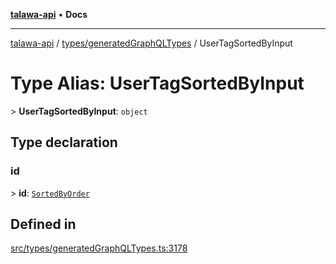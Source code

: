 [**talawa-api**](../../../README.md) • **Docs**

***

[talawa-api](../../../modules.md) / [types/generatedGraphQLTypes](../README.md) / UserTagSortedByInput

# Type Alias: UserTagSortedByInput

\> **UserTagSortedByInput**: `object`

## Type declaration

### id

\> **id**: [`SortedByOrder`](SortedByOrder.md)

## Defined in

[src/types/generatedGraphQLTypes.ts:3178](https://github.com/PalisadoesFoundation/talawa-api/blob/bba5d82264abb62b9e358a3d3fe1af18a8a8f6e4/src/types/generatedGraphQLTypes.ts#L3178)
